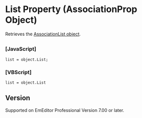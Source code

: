 # List Property (AssociationProp Object)

Retrieves the [AssociationList object](../association_list/index).

## 

### \[JavaScript\]

```
list = object.List;
```

### \[VBScript\]

```
list = object.List
```

## Version

Supported on EmEditor Professional Version 7.00 or later.
